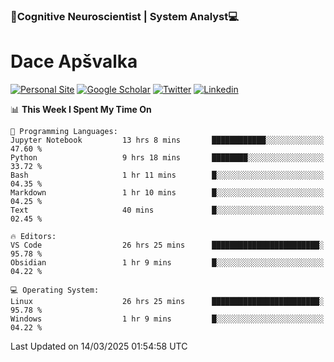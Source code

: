 ### 🧠Cognitive Neuroscientist | System Analyst💻
# Dace Apšvalka

[![Personal Site](https://img.shields.io/badge/website-teal?style=for-the-badge&logo=About.me&logoColor=white)](https://dcdace.net/)
[![Google Scholar](https://img.shields.io/badge/Scholar-yellow?style=for-the-badge&logo=googlescholar&logoColor=ffffff)](https://scholar.google.com/citations?hl=en&user=W8q0HBkAAAAJ&view_op=list_works&sortby=pubdate)
[![Twitter](https://img.shields.io/badge/Twitter-1DA1F2?logo=twitter&logoColor=white&style=for-the-badge)](https://twitter.com/dcdace)
[![Linkedin](https://img.shields.io/badge/linkedin-0077B5?logo=linkedin&logoColor=white&style=for-the-badge)](https://www.linkedin.com/in/dace-apsvalka/)

<!--
[![Dace's wakatime stats](https://github-readme-stats.vercel.app/api/wakatime?username=dcdace&theme=react&layout=compact&custom_title=Coding+past+7+days&v=2)](https://github.com/dcdace/dcdace)


[![github](https://img.shields.io/github/followers/dcdace?logo=github&style=plastic)](https://github.com/dcdace?tab=followers "GitHub followers")
[![wakatime](https://wakatime.com/badge/user/6e7556d3-b1db-4eef-a7e8-9bad735fc27e.svg?style=plastic?v=2)](https://wakatime.com/@6e7556d3-b1db-4eef-a7e8-9bad735fc27e "Total time coded since Feb 28 2022")

[![twitter](https://img.shields.io/twitter/follow/dcdace?label=followers&logo=twitter&color=%23007ec6&style=plastic)](https://twitter.com/dcdace "Twitter followers")

[![Dace's languages](https://github-readme-stats-one-nu-13.vercel.app/api/top-langs/?username=dcdace&langs_count=10&theme=nord&layout=compact)](https://github.com/anuraghazra/github-readme-stats) 
[![Dace's GitHub stats](https://github-readme-stats-one-nu-13.vercel.app/api?username=dcdace&theme=dracula&hide=prs,issues&count_private=true&show_icons=true&hide_rank=true&include_all_commits=true&hide_title=false&custom_title=GitHub+Stats)](https://github.com/anuraghazra/github-readme-stats)
-->

<!--START_SECTION:waka-->
📊 **This Week I Spent My Time On** 

```text
💬 Programming Languages: 
Jupyter Notebook         13 hrs 8 mins       ████████████░░░░░░░░░░░░░   47.60 % 
Python                   9 hrs 18 mins       ████████░░░░░░░░░░░░░░░░░   33.72 % 
Bash                     1 hr 11 mins        █░░░░░░░░░░░░░░░░░░░░░░░░   04.35 % 
Markdown                 1 hr 10 mins        █░░░░░░░░░░░░░░░░░░░░░░░░   04.25 % 
Text                     40 mins             █░░░░░░░░░░░░░░░░░░░░░░░░   02.45 % 

🔥 Editors: 
VS Code                  26 hrs 25 mins      ████████████████████████░   95.78 % 
Obsidian                 1 hr 9 mins         █░░░░░░░░░░░░░░░░░░░░░░░░   04.22 % 

💻 Operating System: 
Linux                    26 hrs 25 mins      ████████████████████████░   95.78 % 
Windows                  1 hr 9 mins         █░░░░░░░░░░░░░░░░░░░░░░░░   04.22 % 
```


 Last Updated on 14/03/2025 01:54:58 UTC
<!--END_SECTION:waka-->

